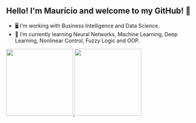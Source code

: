 ## Hello! I'm Maurício and welcome to my GitHub! 👋

- 🖥️ I'm working with Business Intelligence and Data Science. 
- 🌱 I’m currently learning Neural Networks, Machine Learning, Deep Learning, Nonlinear Control, Fuzzy Logic and OOP.


 <div>
  <a href="https://github.com/mauricio-gandarela">
  <img height="180em" src="https://github-readme-stats.vercel.app/api?username=mauricio-gandarela&show_icons=true&theme=dark&include_all_commits=true&count_private=true"/>
  <img height="180em" src="https://github-readme-stats.vercel.app/api/top-langs/?username=mauricio-gandarela&layout=compact&langs_count=7&theme=dark"/>
</div>


